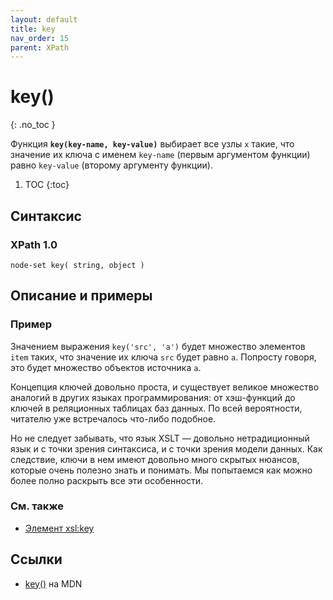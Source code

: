 ```yaml
---
layout: default
title: key
nav_order: 15
parent: XPath
---
```


<!-- prettier-ignore-start -->
# key()
{: .no_toc }
<!-- prettier-ignore-end -->

Функция **`key(key-name, key-value)`** выбирает все узлы `x` такие, что значение их ключа с именем `key-name` (первым аргументом функции) равно `key-value` (второму аргументу функции).

<!-- prettier-ignore -->
1. TOC
{:toc}

## Синтаксис

### XPath 1.0

```
node-set key( string, object )
```

## Описание и примеры

### Пример

Значением выражения `key('src', 'a')` будет множество элементов `item` таких, что значение их ключа `src` будет равно `a`. Попросту говоря, это будет множество объектов источника `a`.

Концепция ключей довольно проста, и существует великое множество аналогий в других языках программирования: от хэш-функций до ключей в реляционных таблицах баз данных. По всей вероятности, читателю уже встречалось что-либо подобное.

Но не следует забывать, что язык XSLT — довольно нетрадиционный язык и с точки зрения синтаксиса, и с точки зрения модели данных. Как следствие, ключи в нем имеют довольно много скрытых нюансов, которые очень полезно знать и понимать. Мы попытаемся как можно более полно раскрыть все эти особенности.

### См. также

- [Элемент xsl:key](/xslt/xsl-key/)

## Ссылки

- [key()](https://developer.mozilla.org/en-US/docs/Web/XPath/Functions/key) на MDN
